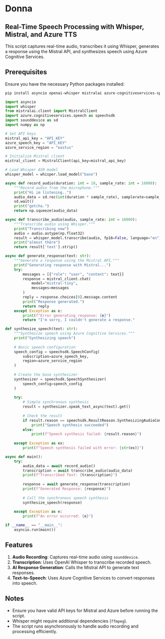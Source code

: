 # Donna
## Real-Time Speech Processing with Whisper, Mistral, and Azure TTS

This script captures real-time audio, transcribes it using Whisper, generates a response using the Mistral API, and synthesizes speech using Azure Cognitive Services.

## Prerequisites

Ensure you have the necessary Python packages installed:

```bash
pip install asyncio openai-whisper mistralai azure-cognitiveservices-speech sounddevice numpy
```

```python
import asyncio
import whisper
from mistralai.client import MistralClient
import azure.cognitiveservices.speech as speechsdk
import sounddevice as sd
import numpy as np

# Set API keys
mistral_api_key = "API_KEY"
azure_speech_key = "API_KEY"
azure_service_region = "eastus"

# Initialize Mistral client
mistral_client = MistralClient(api_key=mistral_api_key)

# Load Whisper ASR model
whisper_model = whisper.load_model("base")

async def record_audio(duration: int = 10, sample_rate: int = 16000):
    """Record audio from the microphone."""
    print("Hi im listening..")
    audio_data = sd.rec(int(duration * sample_rate), samplerate=sample_rate, channels=1, dtype='float32')
    sd.wait()
    print("gotcha.")
    return np.squeeze(audio_data)

async def transcribe_audio(audio, sample_rate: int = 16000):
    """Transcribe audio using Whisper."""
    print("Transcribing now")
    audio = audio.astype(np.float32)
    result = whisper_model.transcribe(audio, fp16=False, language="en")
    print("almost there")
    return result['text'].strip()

async def generate_response(text: str):
    """Generate a response using the Mistral API."""
    print("Generating response with Mistral...")
    try:
        messages = [{"role": "user", "content": text}]
        response = mistral_client.chat(
            model="mistral-tiny",
            messages=messages
        )
        reply = response.choices[0].message.content
        print("Response generated.")
        return reply
    except Exception as e:
        print(f"Error generating response: {e}")
        return "I'm sorry, I couldn't generate a response."

def synthesize_speech(text: str):
    """Synthesize speech using Azure Cognitive Services."""
    print("Synthesizing speech")
    
    # Basic speech configuration
    speech_config = speechsdk.SpeechConfig(
        subscription=azure_speech_key, 
        region=azure_service_region
    )
    
    # Create the base synthesizer
    synthesizer = speechsdk.SpeechSynthesizer(
        speech_config=speech_config
    )
    
    try:
        # Simple synchronous synthesis
        result = synthesizer.speak_text_async(text).get()
        
        # Check the result
        if result.reason == speechsdk.ResultReason.SynthesizingAudioCompleted:
            print("Speech synthesis succeeded")
        else:
            print(f"Speech synthesis failed: {result.reason}")
            
    except Exception as ex:
        print(f"Speech synthesis failed with error: {str(ex)}")

async def main():
    try:
        audio_data = await record_audio()
        transcription = await transcribe_audio(audio_data)
        print(f"Transcribed Text: {transcription}")
        
        response = await generate_response(transcription)
        print(f"Generated Response: {response}")
        
        # Call the synchronous speech synthesis
        synthesize_speech(response)
        
    except Exception as e:
        print(f"An error occurred: {e}")

if __name__ == "__main__":
    asyncio.run(main())
```

## Features

1. **Audio Recording**: Captures real-time audio using `sounddevice`.
2. **Transcription**: Uses OpenAI Whisper to transcribe recorded speech.
3. **AI Response Generation**: Calls the Mistral API to generate text responses.
4. **Text-to-Speech**: Uses Azure Cognitive Services to convert responses into speech.

## Notes

- Ensure you have valid API keys for Mistral and Azure before running the script.
- Whisper might require additional dependencies (`ffmpeg`).
- The script runs asynchronously to handle audio recording and processing efficiently.

